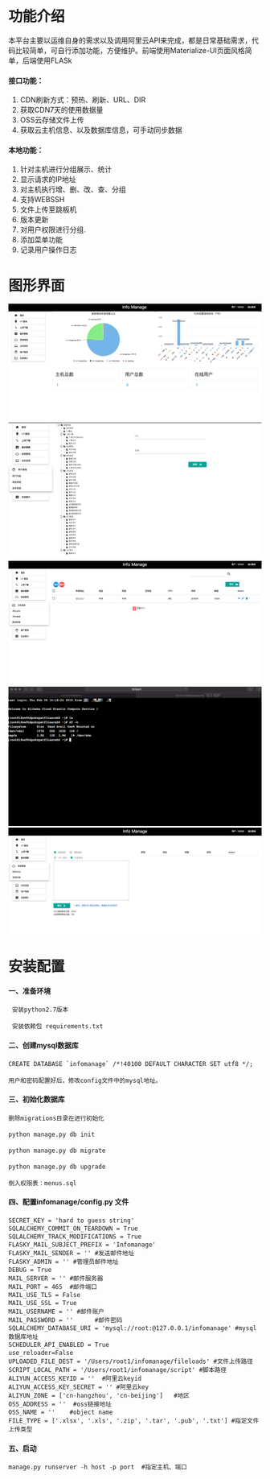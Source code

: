# 功能介绍
本平台主要以运维自身的需求以及调用阿里云API来完成，都是日常基础需求，代码比较简单，可自行添加功能，方便维护。前端使用Materialize-UI页面风格简单，后端使用FLASk
#### 接口功能：
1. CDN刷新方式：预热、刷新、URL、DIR
2. 获取CDN7天的使用数据量
3. OSS云存储文件上传
4. 获取云主机信息、以及数据库信息，可手动同步数据
#### 本地功能：
1. 针对主机进行分组展示、统计
2. 显示请求的IP地址
3. 对主机执行增、删、改、查、分组
4. 支持WEBSSH
5. 文件上传至跳板机
6. 版本更新
7. 对用户权限进行分组.
8. 添加菜单功能
9. 记录用户操作日志
# 图形界面
![image](https://github.com/Myrecord/infomanage/blob/master/1.png)
![image](https://github.com/Myrecord/infomanage/blob/master/2.png)
![image](https://github.com/Myrecord/infomanage/blob/master/3.png)
![image](https://github.com/Myrecord/infomanage/blob/master/4.png)
![image](https://github.com/Myrecord/infomanage/blob/master/5.png)
# 安装配置
#### 一、准备环境
```
 安装python2.7版本
 
 安装依赖包 requirements.txt

 ```
#### 二、创建mysql数据库
```
CREATE DATABASE `infomanage` /*!40100 DEFAULT CHARACTER SET utf8 */;

用户和密码配置好后，修改config文件中的mysql地址。
```


#### 三、初始化数据库
```
删除migrations目录在进行初始化

python manage.py db init

python manage.py db migrate

python manage.py db upgrade

倒入权限表：menus.sql
```
#### 四、配置infomanage/config.py 文件
```
SECRET_KEY = 'hard to guess string'
SQLALCHEMY_COMMIT_ON_TEARDOWN = True
SQLALCHEMY_TRACK_MODIFICATIONS = True
FLASKY_MAIL_SUBJECT_PREFIX = 'Infomanage'
FLASKY_MAIL_SENDER = '' #发送邮件地址
FLASKY_ADMIN = '' #管理员邮件地址
DEBUG = True
MAIL_SERVER = '' #邮件服务器
MAIL_PORT = 465  #邮件端口
MAIL_USE_TLS = False 
MAIL_USE_SSL = True 
MAIL_USERNAME = '' #邮件账户
MAIL_PASSWORD = ''		#邮件密码
SQLALCHEMY_DATABASE_URI = 'mysql://root:@127.0.0.1/infomanage' #mysql数据库地址
SCHEDULER_API_ENABLED = True
use_reloader=False
UPLOADED_FILE_DEST = '/Users/root1/infomanage/fileloads' #文件上传路径
SCRIPT_LOCAL_PATH = '/Users/root1/infomanage/script' #脚本路径
ALIYUN_ACCESS_KEYID = ''  #阿里云keyid
ALIYUN_ACCESS_KEY_SECRET = '' #阿里云key
ALIYUN_ZONE = ['cn-hangzhou', 'cn-beijing']   #地区
OSS_ADDRESS = ''  #oss链接地址
OSS_NAME = ''    #object name
FILE_TYPE = ['.xlsx', '.xls', '.zip', '.tar', '.pub', '.txt'] #指定文件上传类型
```
#### 五、启动
```
manage.py runserver -h host -p port  #指定主机、端口
```
